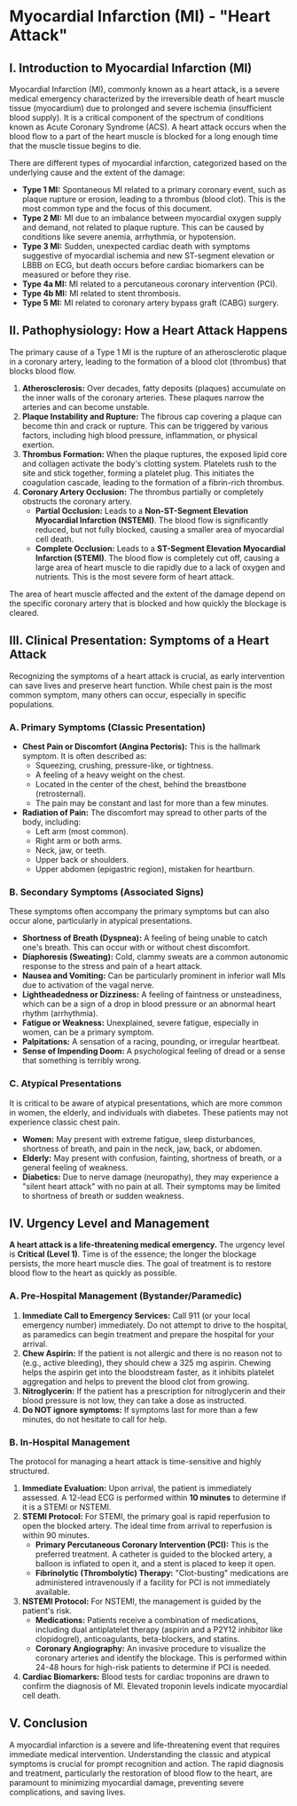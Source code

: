 # Myocardial Infarction (MI) - "Heart Attack"

## I. Introduction to Myocardial Infarction (MI)

Myocardial Infarction (MI), commonly known as a heart attack, is a severe medical emergency characterized by the irreversible death of heart muscle tissue (myocardium) due to prolonged and severe ischemia (insufficient blood supply). It is a critical component of the spectrum of conditions known as Acute Coronary Syndrome (ACS). A heart attack occurs when the blood flow to a part of the heart muscle is blocked for a long enough time that the muscle tissue begins to die.

There are different types of myocardial infarction, categorized based on the underlying cause and the extent of the damage:

* **Type 1 MI:** Spontaneous MI related to a primary coronary event, such as plaque rupture or erosion, leading to a thrombus (blood clot). This is the most common type and the focus of this document.
* **Type 2 MI:** MI due to an imbalance between myocardial oxygen supply and demand, not related to plaque rupture. This can be caused by conditions like severe anemia, arrhythmia, or hypotension.
* **Type 3 MI:** Sudden, unexpected cardiac death with symptoms suggestive of myocardial ischemia and new ST-segment elevation or LBBB on ECG, but death occurs before cardiac biomarkers can be measured or before they rise.
* **Type 4a MI:** MI related to a percutaneous coronary intervention (PCI).
* **Type 4b MI:** MI related to stent thrombosis.
* **Type 5 MI:** MI related to coronary artery bypass graft (CABG) surgery.

## II. Pathophysiology: How a Heart Attack Happens

The primary cause of a Type 1 MI is the rupture of an atherosclerotic plaque in a coronary artery, leading to the formation of a blood clot (thrombus) that blocks blood flow.

1.  **Atherosclerosis:** Over decades, fatty deposits (plaques) accumulate on the inner walls of the coronary arteries. These plaques narrow the arteries and can become unstable.
2.  **Plaque Instability and Rupture:** The fibrous cap covering a plaque can become thin and crack or rupture. This can be triggered by various factors, including high blood pressure, inflammation, or physical exertion.
3.  **Thrombus Formation:** When the plaque ruptures, the exposed lipid core and collagen activate the body's clotting system. Platelets rush to the site and stick together, forming a platelet plug. This initiates the coagulation cascade, leading to the formation of a fibrin-rich thrombus.
4.  **Coronary Artery Occlusion:** The thrombus partially or completely obstructs the coronary artery.
    * **Partial Occlusion:** Leads to a **Non-ST-Segment Elevation Myocardial Infarction (NSTEMI)**. The blood flow is significantly reduced, but not fully blocked, causing a smaller area of myocardial cell death.
    * **Complete Occlusion:** Leads to a **ST-Segment Elevation Myocardial Infarction (STEMI)**. The blood flow is completely cut off, causing a large area of heart muscle to die rapidly due to a lack of oxygen and nutrients. This is the most severe form of heart attack.

The area of heart muscle affected and the extent of the damage depend on the specific coronary artery that is blocked and how quickly the blockage is cleared.

## III. Clinical Presentation: Symptoms of a Heart Attack

Recognizing the symptoms of a heart attack is crucial, as early intervention can save lives and preserve heart function. While chest pain is the most common symptom, many others can occur, especially in specific populations.

### A. Primary Symptoms (Classic Presentation)

* **Chest Pain or Discomfort (Angina Pectoris):** This is the hallmark symptom. It is often described as:
    * Squeezing, crushing, pressure-like, or tightness.
    * A feeling of a heavy weight on the chest.
    * Located in the center of the chest, behind the breastbone (retrosternal).
    * The pain may be constant and last for more than a few minutes.
* **Radiation of Pain:** The discomfort may spread to other parts of the body, including:
    * Left arm (most common).
    * Right arm or both arms.
    * Neck, jaw, or teeth.
    * Upper back or shoulders.
    * Upper abdomen (epigastric region), mistaken for heartburn.

### B. Secondary Symptoms (Associated Signs)

These symptoms often accompany the primary symptoms but can also occur alone, particularly in atypical presentations.

* **Shortness of Breath (Dyspnea):** A feeling of being unable to catch one's breath. This can occur with or without chest discomfort.
* **Diaphoresis (Sweating):** Cold, clammy sweats are a common autonomic response to the stress and pain of a heart attack.
* **Nausea and Vomiting:** Can be particularly prominent in inferior wall MIs due to activation of the vagal nerve.
* **Lightheadedness or Dizziness:** A feeling of faintness or unsteadiness, which can be a sign of a drop in blood pressure or an abnormal heart rhythm (arrhythmia).
* **Fatigue or Weakness:** Unexplained, severe fatigue, especially in women, can be a primary symptom.
* **Palpitations:** A sensation of a racing, pounding, or irregular heartbeat.
* **Sense of Impending Doom:** A psychological feeling of dread or a sense that something is terribly wrong.

### C. Atypical Presentations

It is critical to be aware of atypical presentations, which are more common in women, the elderly, and individuals with diabetes. These patients may not experience classic chest pain.

* **Women:** May present with extreme fatigue, sleep disturbances, shortness of breath, and pain in the neck, jaw, back, or abdomen.
* **Elderly:** May present with confusion, fainting, shortness of breath, or a general feeling of weakness.
* **Diabetics:** Due to nerve damage (neuropathy), they may experience a "silent heart attack" with no pain at all. Their symptoms may be limited to shortness of breath or sudden weakness.

## IV. Urgency Level and Management

**A heart attack is a life-threatening medical emergency.** The urgency level is **Critical (Level 1)**. Time is of the essence; the longer the blockage persists, the more heart muscle dies. The goal of treatment is to restore blood flow to the heart as quickly as possible.

### A. Pre-Hospital Management (Bystander/Paramedic)

1.  **Immediate Call to Emergency Services:** Call 911 (or your local emergency number) immediately. Do not attempt to drive to the hospital, as paramedics can begin treatment and prepare the hospital for your arrival.
2.  **Chew Aspirin:** If the patient is not allergic and there is no reason not to (e.g., active bleeding), they should chew a 325 mg aspirin. Chewing helps the aspirin get into the bloodstream faster, as it inhibits platelet aggregation and helps to prevent the blood clot from growing.
3.  **Nitroglycerin:** If the patient has a prescription for nitroglycerin and their blood pressure is not low, they can take a dose as instructed.
4.  **Do NOT ignore symptoms:** If symptoms last for more than a few minutes, do not hesitate to call for help.

### B. In-Hospital Management

The protocol for managing a heart attack is time-sensitive and highly structured.

1.  **Immediate Evaluation:** Upon arrival, the patient is immediately assessed. A 12-lead ECG is performed within **10 minutes** to determine if it is a STEMI or NSTEMI.
2.  **STEMI Protocol:** For STEMI, the primary goal is rapid reperfusion to open the blocked artery. The ideal time from arrival to reperfusion is within 90 minutes.
    * **Primary Percutaneous Coronary Intervention (PCI):** This is the preferred treatment. A catheter is guided to the blocked artery, a balloon is inflated to open it, and a stent is placed to keep it open.
    * **Fibrinolytic (Thrombolytic) Therapy:** "Clot-busting" medications are administered intravenously if a facility for PCI is not immediately available.
3.  **NSTEMI Protocol:** For NSTEMI, the management is guided by the patient's risk.
    * **Medications:** Patients receive a combination of medications, including dual antiplatelet therapy (aspirin and a P2Y12 inhibitor like clopidogrel), anticoagulants, beta-blockers, and statins.
    * **Coronary Angiography:** An invasive procedure to visualize the coronary arteries and identify the blockage. This is performed within 24-48 hours for high-risk patients to determine if PCI is needed.
4.  **Cardiac Biomarkers:** Blood tests for cardiac troponins are drawn to confirm the diagnosis of MI. Elevated troponin levels indicate myocardial cell death.

## V. Conclusion

A myocardial infarction is a severe and life-threatening event that requires immediate medical intervention. Understanding the classic and atypical symptoms is crucial for prompt recognition and action. The rapid diagnosis and treatment, particularly the restoration of blood flow to the heart, are paramount to minimizing myocardial damage, preventing severe complications, and saving lives.